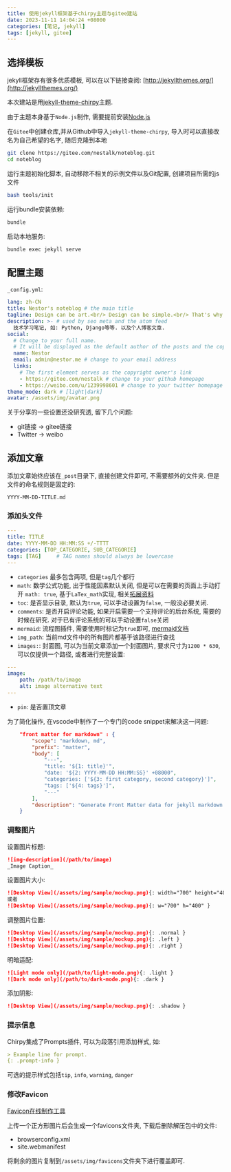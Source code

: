 ```yaml
---
title: 使用jekyll框架基于chirpy主题与gitee建站
date: 2023-11-11 14:04:24 +08000
categories: [笔记, jekyll]
tags: [jekyll, gitee]
---
```


## 选择模板

jekyll框架存有很多优质模板, 可以在以下链接查阅:
[http://jekyllthemes.org/](http://jekyllthemes.org/)

本次建站是用[jekyll-theme-chirpy](https://github.com/cotes2020/jekyll-theme-chirpy.git)主题.

由于主题本身基于`Node.js`制作, 需要提前安装[Node.js](https://nodejs.org/en)

在`Gitee`中创建仓库,并从Github中导入`jekyll-theme-chirpy`, 导入时可以直接改名为自己希望的名字, 随后克隆到本地

```bash
git clone https://gitee.com/nestalk/noteblog.git
cd noteblog
```

运行主题初始化脚本, 自动移除不相关的示例文件以及Git配置, 创建项目所需的js文件

```bash
bash tools/init
```

运行bundle安装依赖:

```bash
bundle 
```

启动本地服务:

```bash
bundle exec jekyll serve
```

## 配置主题

`_config.yml`:

```yml
lang: zh-CN
title: Nestor's noteblog # the main title
tagline: Design can be art.<br/> Design can be simple.<br/> That's why it's so complicated. # it will display as the sub-title
description: >- # used by seo meta and the atom feed
  技术学习笔记, 如: Python, Django等等. 以及个人博客文章.
social:
  # Change to your full name.
  # It will be displayed as the default author of the posts and the copyright owner in the Footer
  name: Nestor
  email: admin@nestor.me # change to your email address
  links:
    # The first element serves as the copyright owner's link
    - https://gitee.com/nestalk # change to your github homepage
    - https://weibo.com/u/1239998601 # change to your twitter homepage  
theme_mode: dark # [light|dark]    
avatar: /assets/img/avatar.png
```

关于分享的一些设置还没研究透, 留下几个问题:

* git链接 -> gitee链接
* Twitter -> weibo

## 添加文章

添加文章始终应该在`_post`目录下, 直接创建文件即可, 不需要额外的文件夹.
但是文件的命名规则是固定的:

`YYYY-MM-DD-TITLE.md`

### 添加头文件

```yaml
---
title: TITLE
date: YYYY-MM-DD HH:MM:SS +/-TTTT
categories: [TOP_CATEGORIE, SUB_CATEGORIE]
tags: [TAG]     # TAG names should always be lowercase
---
```

* `categories` 最多包含两项, 但是`tag`几个都行
* `math`: 数学公式功能, 出于性能因素默认关闭, 但是可以在需要的页面上手动打开 `math: true`, 基于`LaTex_math`实现, 相关[拓展资料](https://www.jianshu.com/p/0ea47ae02262)
* `toc`: 是否显示目录, 默认为`true`, 可以手动设置为`false`, 一般没必要关闭.
* `comments`: 是否开启评论功能, 如果开启需要一个支持评论的后台系统, 需要的时候在研究. 对于已有评论系统的可以手动设置`false`关闭
* `mermaid`: 流程图插件, 需要使用时标记为`true`即可, [mermaid文档](http://mermaid.js.org/intro/)
* `img_path`: 当前md文件中的所有图片都基于该路径进行查找
* `images:`: 封面图, 可以为当前文章添加一个封面图片, 要求尺寸为`1200 * 630`, 可以仅提供一个路径, 或者进行完整设置:

```yaml
---
image:
    path: /path/to/image
    alt: image alternative text
---
```

* `pin`: 是否置顶文章

为了简化操作, 在vscode中制作了一个专门的code snippet来解决这一问题:

``` json
    "front matter for markdown" : {
        "scope": "markdown, md",
        "prefix": "matter",
        "body": [
            "---",
            "title: '${1: title}'",
            "date: '${2: YYYY-MM-DD HH:MM:SS}' +08000",
            "categories: ['${3: first category, second category}']",
            "tags: ['${4: tags}']",
            "---"
        ],
        "description": "Generate Front Matter data for jekyll markdown post files."
    }
```

### 调整图片

设置图片标题:

```markdown
![img-description](/path/to/image)
_Image Caption_
```

设置图片大小:

```markdown
![Desktop View](/assets/img/sample/mockup.png){: width="700" height="400" }
或者
![Desktop View](/assets/img/sample/mockup.png){: w="700" h="400" }
```

调整图片位置:

```markdown
![Desktop View](/assets/img/sample/mockup.png){: .normal }
![Desktop View](/assets/img/sample/mockup.png){: .left }
![Desktop View](/assets/img/sample/mockup.png){: .right }
```

明暗适配:

```markdown
![Light mode only](/path/to/light-mode.png){: .light }
![Dark mode only](/path/to/dark-mode.png){: .dark }
```

添加阴影:

```markdown
![Desktop View](/assets/img/sample/mockup.png){: .shadow }
```

### 提示信息

Chirpy集成了Prompts插件, 可以为段落引用添加样式, 如:

```markdown
> Example line for prompt.
{: .prompt-info }
```

可选的提示样式包括`tip`, `info`, `warning`, `danger`

### 修改Favicon

[Favicon在线制作工具](https://realfavicongenerator.net)

上传一个正方形图片后会生成一个favicons文件夹, 下载后删除解压包中的文件:

* browserconfig.xml
* site.webmanifest

将剩余的图片复制到`/assets/img/favicons`文件夹下进行覆盖即可.
